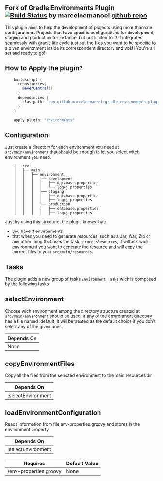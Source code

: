 Fork of Gradle Environments Plugin [![Build Status](https://travis-ci.org/mmatasic/gradle-environments-plugin.svg)](https://travis-ci.org/mmatasic/gradle-environments-plugin)
by marceloemanoel [github repo](https://github.com/marceloemanoel/gradle-environments-plugin)
--------------------------
This plugin aims to help the development of projects using more than one configurations. 
Projects that have specific configurations for development, staging and production for instance, 
but not limited to it! It integrates seamlessly with gradle life cycle just put the files you want 
to be specific to a given environment inside its correspondent directory and voilá! You're all set
and ready to go!


How to Apply the plugin?
------------------------

```groovy
    buildscript {
      repositories{
        mavenCentral()
      }
      dependencies {
        classpath: "com.github.marceloemanoel:gradle-environments-plugin:0.1"
      }
    }
    
    apply plugin: "environments"
```

Configuration:
--------------

Just create a directory for each environment you need at `src/main/environment` that should be
enough to let you select witch environment you need. 

```shell
    ├── src
    │   ├── main
    │   │   ├── environment
    │   │   │   ├── development
    │   │   │   │   ├── database.properties
    │   │   │   │   └── log4j.properties
    │   │   │   ├── staging
    │   │   │   │   ├── database.properties
    │   │   │   │   ├── log4j.properties
    │   │   │   └── production
    │   │   │   │   ├── database.properties
    │   │   │   │   ├── log4j.properties
```

Just by using this structure, the plugin knows that:
 * you have 3 environments 
 * that when you need to generate resources, such as a Jar, War, Zip or any other thing that uses the task `:processResources`,
      it will ask wich environment you want to generate the resource and will copy the correct files to your 
     `src/main/resources`.

Tasks
-----

The plugin adds a new group of tasks `Environment Tasks` wich is composed by the following tasks:

selectEnvironment
----------------- 
Choose wich environment among the directory structure created at `src/main/environment` should be used.
If any of the environment directory has a file named .default, it will be treated as the default choice
if you don't select any of the given ones. 

<table>
    <thead>
        <tr><th>Depends On</th><tr>
    </thead>
    <tbody>
        <tr><td>None</td></tr>
    </tbody>
</table>

copyEnvironmentFiles
-------------------- 
Copy all the files from the selected environment to the main resources dir

<table>
    <thead>
        <tr><th>Depends On</th><tr>
    </thead>
    <tbody>
        <tr><td>:selectEnvironment</td></tr>
    </tbody>
</table>


loadEnvironmentConfiguration
---------------------------- 
Reads information from file env-properties.groovy and stores in the environment property

<table>
    <thead>
        <tr><th>Depends On</th><tr>
    </thead>
    <tbody>
        <tr><td>:selectEnvironment</td></tr>
    </tbody>
</table>

<table>
    <thead>
        <tr>
            <th>Requires</th>
            <th>Default Value</th>
        <tr>
    </thead>
    <tbody>
        <tr>
            <td>/env-properties.groovy</td>
            <td>None</td>
        </tr>
    </tbody>
</table>


